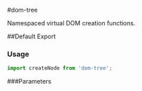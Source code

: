 #dom-tree

Namespaced virtual DOM creation functions.

##Default Export

### Usage

```js
import createNode from 'dom-tree';
```

###Parameters


